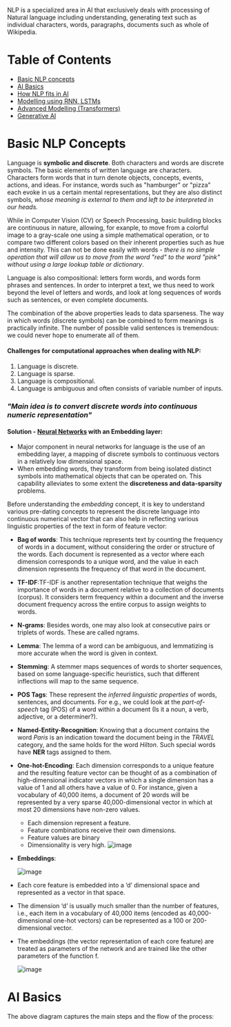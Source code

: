 NLP is a specialized area in AI that exclusively deals with processing of Natural language including understanding, generating text such as individual characters, words, paragraphs, documents such as whole of Wikipedia. 

# Table of Contents
  * [Basic NLP concepts](#concepts)
  * [AI Basics](#AIBasics)
  * [How NLP fits in AI](#NLPandAI) 
  * [Modelling using RNN, LSTMs](#ModellingBasic)
  * [Advanced Modelling (Transformers)](#ModellingAdvances)
  * [Generative AI](#GENAI)


# Basic NLP Concepts <a id="concepts"></a>

Language is **symbolic and discrete**. Both characters and words are discrete symbols. The basic elements of written language are characters. Characters form words that in turn denote objects, concepts, events, actions, and ideas. For instance, words such as "hamburger" or "pizza" each evoke in us a certain mental representations, but they are also distinct symbols, *whose meaning is external to them and left to be interpreted in our heads.*

While in Computer Vision (CV) or Speech Processing, basic building blocks are continuous in nature, allowing, for exanple, to move from a colorful image  to a gray-scale one using a simple mathematical operation, or to compare two different colors based on their inherent properties such as hue and intensity. This can not be done easily with words - *there is no simple operation that will allow us to move from the word "red" to the word "pink" without using a large lookup table or dictionary*.

Language is also compositional: letters form words, and words form phrases and sentences. In order to interpret a text, we thus need to work beyond the level of letters and words, and look at long sequences of words such as sentences, or even complete documents.

The combination of the above properties leads to data sparseness. The way in which words (discrete symbols) can be combined to form meanings is practically infinite. The number of possible valid sentences is tremendous: we could never hope to enumerate all of them. 

#### Challenges for computational approaches when dealing with NLP:
  1. Language is discrete.
  2. Language is sparse.
  3. Language is compositional.
  4. Language is ambiguous and often consists of variable number of inputs.

###  *"Main idea is to convert discrete words into continuous numeric representation"*

#### Solution - [Neural Networks](NNetwork.md) with an Embedding layer: 

- Major component in neural networks for language is the use of an embedding layer, a mapping of discrete symbols to continuous vectors in a relatively low dimensional space.
- When embedding words, they transform from being isolated distinct symbols into mathematical objects that can be operated on. This capability alleviates to some extent the **discreteness and data-sparsity** problems.

Before understanding the *embedding* concept, it is key to understand various pre-dating concepts to represent the discrete language into continuous numerical vector that can also help in reflecting various linguistic properties of the text in form of feature vector:
- **Bag of words**: This technique represents text by counting the frequency of words in a document, without considering the order or structure of the words. Each document is represented as a vector where each dimension corresponds to a unique word, and the value in each dimension represents the frequency of that word in the document.
- **TF-IDF**:TF-IDF is another representation technique that weighs the importance of words in a document relative to a collection of documents (corpus). It considers term frequency within a document and the inverse document frequency across the entire corpus to assign weights to words.
- **N-grams**: Besides words, one may also look at consecutive pairs or triplets of words. These are called ngrams.
- **Lemma**: The lemma of a word can be ambiguous, and lemmatizing is more accurate when the word is given in context.
- **Stemming**: A stemmer maps sequences of words to shorter sequences, based on some language-specific heuristics, such that different inflections will map to the same sequence.
- **POS Tags**: These represent the *inferred linguistic properties* of words, sentences, and documents. For e.g., we could look at the *part-of-speech* tag (POS) of a word within a document (Is it a noun, a verb, adjective, or a determiner?).
- **Named-Entity-Recognition**: Knowing that a document contains the word *Paris* is an indication toward the document being in the *TRAVEL* category, and the same holds for the word *Hilton*. Such special words have **NER** tags assigned to them.
- **One-hot-Encoding**: Each dimension corresponds to a unique feature and the resulting feature vector can be thought of as a combination of high-dimensional indicator vectors in which a single dimension has a value of 1 and all others have a value of 0. For instance, given a vocabulary of 40,000 items, a document of 20 words will be represented by a very sparse 40,000-dimensional vector in which at most 20 dimensions have non-zero values.
   - Each dimension represent a feature.
   - Feature combinations receive their own dimensions.
   - Feature values are binary
   - Dimensionality is very high.
   ![image](https://github.com/netgvarun2012/portfolio/assets/93938450/04115cc3-ed9e-4d0f-8e07-93e5c74b7a7e)



- **Embeddings**:
  
    ![image](https://github.com/netgvarun2012/portfolio/assets/93938450/42801c45-bc3d-42d6-b72c-93d1470d3b1d)

- Each core feature is embedded into a ‘d’ dimensional space and represented as a vector in that space.
- The dimension ‘d’ is usually much smaller than the number of features, i.e., each item in a vocabulary of 40,000 items (encoded as 40,000-dimensional one-hot vectors) can be represented as a 100 or 200-dimensional vector.
- The embeddings (the vector representation of each core feature) are treated as parameters of the network and are trained like the other parameters of the function f.
  
  ![image](https://github.com/netgvarun2012/portfolio/assets/93938450/b6c81d6a-d33c-44d5-8c25-7d6fd0ce604c)

# AI Basics <a id="AIBasics"></a>

The above diagram captures the main steps and the flow of the process:

